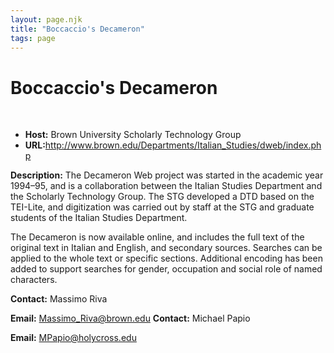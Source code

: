 ```yaml
---
layout: page.njk
title: "Boccaccio's Decameron"
tags: page
---
```

# Boccaccio's Decameron



 
 


* **Host:** Brown University Scholarly Technology Group
* **URL:**<http://www.brown.edu/Departments/Italian_Studies/dweb/index.php>


**Description:** The Decameron Web project was started in the academic year 1994–95, and is a collaboration
 between the Italian Studies Department and the Scholarly Technology Group. The STG
 developed a DTD based on the TEI-Lite, and digitization was carried out by staff at
 the STG and graduate students of the Italian Studies Department.
 
 The Decameron is now available online, and includes the full text of the original
 text in Italian and English, and secondary sources. Searches can be applied to the
 whole text or specific sections. Additional encoding has been added to support searches
 for gender, occupation and social role of named characters.
 
 **Contact:** Massimo Riva
 
 **Email:** [Massimo\_Riva@brown.edu](mailto:Massimo_Riva@brown.edu)
**Contact:** Michael Papio
 
 **Email:** [MPapio@holycross.edu](mailto:MPapio@holycross.edu)
